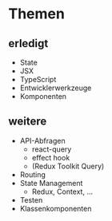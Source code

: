 # Themen

## erledigt

- State
- JSX
- TypeScript
- Entwicklerwerkzeuge
- Komponenten

## weitere

- API-Abfragen
  - react-query
  - effect hook
  - (Redux Toolkit Query)
- Routing
- State Management
  - Redux, Context, ...
- Testen
- Klassenkomponenten
